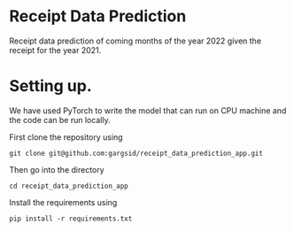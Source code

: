 # Receipt Data Prediction
Receipt data prediction of coming months of the year 2022 given the receipt for the year 2021.

# Setting up. 
We have used PyTorch to write the model that can run on CPU machine and the code can be run locally. 

First clone the repository using

`git clone git@github.com:gargsid/receipt_data_prediction_app.git`

Then go into the directory 

`cd receipt_data_prediction_app`

Install the requirements using 

```pip install -r requirements.txt```

